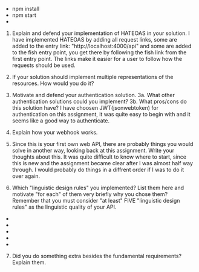 - npm install
- npm start
- 

1. Explain and defend your implementation of HATEOAS in your solution.
I have implemented HATEOAS by adding all request links, some are added to the entry link: "http://localhost:4000/api" and some are added to the fish entry point, you get there by following the fish link from the first entry point. The links make it easier for a user to follow how the requests should be used.

2. If your solution should implement multiple representations of the resources. How would you do it?

3. Motivate and defend your authentication solution. 3a. What other authentication solutions could you implement? 3b. What pros/cons do this solution have?
I have choosen JWT(jsonwebtoken) for authentication on this assignment, it was quite easy to begin with and it seems like a good way to authenticate. 

4. Explain how your webhook works.


5. Since this is your first own web API, there are probably things you would solve in another way, looking back at this assignment. Write your thoughts about this.
It was quite difficult to know where to start, since this is new and the assignment became clear after I was almost half way through. I would probably do things in a diffrent order if I was to do it over again. 

6. Which "linguistic design rules" you implemented? List them here and motivate "for each" of them very briefly why you chose them? Remember that you must consider "at least" FIVE "linguistic design rules" as the linguistic quality of your API.
- 
- 
- 
- 
- 

7. Did you do something extra besides the fundamental requirements? Explain them.
